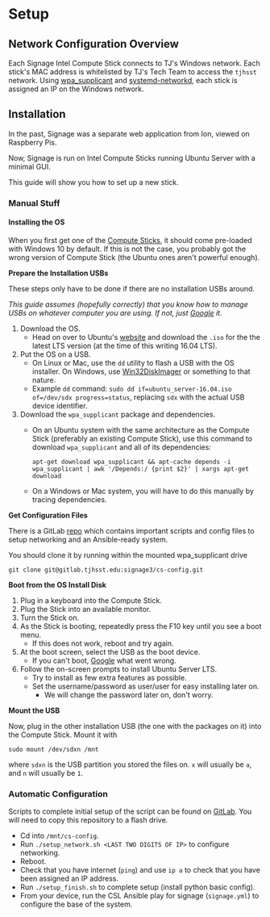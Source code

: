 # Setup

## Network Configuration Overview

Each Signage Intel Compute Stick connects to TJ's Windows network. Each stick's MAC address is whitelisted by TJ's Tech Team to access the `tjhsst` network. Using [wpa\_supplicant](https://wiki.archlinux.org/index.php/WPA_supplicant) and [systemd-networkd](https://wiki.archlinux.org/index.php/Systemd-networkd), each stick is assigned an IP on the Windows network.

## Installation

In the past, Signage was a separate web application from Ion, viewed on Raspberry Pis.

Now, Signage is run on Intel Compute Sticks running Ubuntu Server with a minimal GUI.

This guide will show you how to set up a new stick.

### Manual Stuff

#### Installing the OS

When you first get one of the [Compute Sticks](https://livedoc.tjhsst.edu/wiki/Compute_Sticks), it should come pre-loaded with Windows 10 by default. If this is not the case, you probably got the wrong version of Compute Stick \(the Ubuntu ones aren't powerful enough\).

**Prepare the Installation USBs**

These steps only have to be done if there are no installation USBs around.

_This guide assumes \(hopefully correctly\) that you know how to manage USBs on whatever computer you are using. If not, just [Google](https://bing.com) it._

1. Download the OS.
   * Head on over to Ubuntu's [website](https://ubuntu.com/download/server) and download the  `.iso` for the the latest LTS version \(at the time of this writing 16.04 LTS\).
2. Put the OS on a USB.
   * On Linux or Mac, use the `dd` utility to flash a USB with the OS installer. On Windows, use [Win32DiskImager](https://sourceforge.net/projects/win32diskimager/::) or something to that nature.
   * Example `dd` command: `sudo dd if=ubuntu_server-16.04.iso of=/dev/sdx progress=status`, replacing `sdx` with the actual USB device identifier.
3. Download the `wpa_supplicant` package and dependencies.
   * On an Ubuntu system with the same architecture as the Compute Stick \(preferably an existing Compute Stick\), use this command to download `wpa_supplicant` and all of its dependencies:

     ```text
     apt-get download wpa_supplicant && apt-cache depends -i wpa_supplicant | awk '/Depends:/ {print $2}' | xargs apt-get download
     ```

   * On a Windows or Mac system, you will have to do this manually by tracing dependencies.

**Get Configuration Files**

There is a GitLab [repo](https://gitlab.tjhsst.edu/signage3/cs-config) which contains important scripts and config files to setup networking and an Ansible-ready system.

You should clone it by running within the mounted wpa\_supplicant drive

```text
git clone git@gitlab.tjhsst.edu:signage3/cs-config.git
```

**Boot from the OS Install Disk**

1. Plug in a keyboard into the Compute Stick.
2. Plug the Stick into an available monitor.
3. Turn the Stick on.
4. As the Stick is booting, repeatedly press the F10 key until you see a boot menu.
   * If this does not work, reboot and try again.
5. At the boot screen, select the USB as the boot device.
   * If you can't boot, [Google](https://google.com) what went wrong.
6. Follow the on-screen prompts to install Ubuntu Server LTS.
   * Try to install as few extra features as possible.
   * Set the username/password as user/user for easy installing later on.
     * We will change the password later on, don't worry.

**Mount the USB**

Now, plug in the other installation USB \(the one with the packages on it\) into the Compute Stick. Mount it with

```text
sudo mount /dev/sdxn /mnt
```

where `sdxn` is the USB partition you stored the files on. `x` will usually be `a`, and `n` will usually be `1`.

### Automatic Configuration

Scripts to complete initial setup of the script can be found on [GitLab](https://gitlab.tjhsst.edu/signage3/cs-config). You will need to copy this repository to a flash drive.

* Cd into `/mnt/cs-config`.
* Run `./setup_network.sh <LAST TWO DIGITS OF IP>` to configure networking.
* Reboot.
* Check that you have internet \(`ping`\) and use `ip a` to check that you have been assigned an IP address.
* Run `./setup_finish.sh` to complete setup \(install python basic config\).
* From your device, run the CSL Ansible play for signage \(`signage.yml`\) to configure the base of the system.

